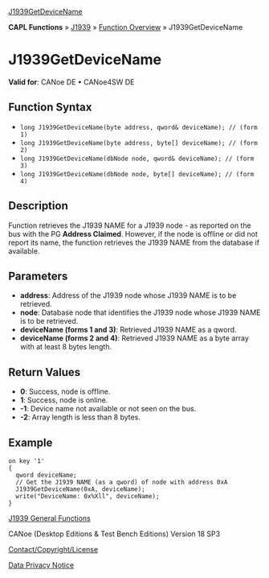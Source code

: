 [J1939GetDeviceName](../../../../../CANoeDEFamily.htm#Topics/CAPLFunctions/J1939/Functions/CAPLfunctionJ1939GetDeviceName.md)

**CAPL Functions** » [J1939](../CAPLfunctionsJ1939StartPage.md) » [Function Overview](../CAPLfunctionsJ1939Overview.md) » J1939GetDeviceName

# J1939GetDeviceName

**Valid for**: CANoe DE • CANoe4SW DE

## Function Syntax

- `long J1939GetDeviceName(byte address, qword& deviceName); // (form 1)`
- `long J1939GetDeviceName(byte address, byte[] deviceName); // (form 2)`
- `long J1939GetDeviceName(dbNode node, qword& deviceName); // (form 3)`
- `long J1939GetDeviceName(dbNode node, byte[] deviceName); // (form 4)`

## Description

Function retrieves the J1939 NAME for a J1939 node - as reported on the bus with the PG **Address Claimed**. However, if the node is offline or did not report its name, the function retrieves the J1939 NAME from the database if available.

## Parameters

- **address**: Address of the J1939 node whose J1939 NAME is to be retrieved.
- **node**: Database node that identifies the J1939 node whose J1939 NAME is to be retrieved.
- **deviceName (forms 1 and 3)**: Retrieved J1939 NAME as a qword.
- **deviceName (forms 2 and 4)**: Retrieved J1939 NAME as a byte array with at least 8 bytes length.

## Return Values

- **0**: Success, node is offline.
- **1**: Success, node is online.
- **-1**: Device name not available or not seen on the bus.
- **-2**: Array length is less than 8 bytes.

## Example

```plaintext
on key '1'
{
  qword deviceName;
  // Get the J1939 NAME (as a qword) of node with address 0xA
  J1939GetDeviceName(0xA, deviceName);
  write("DeviceName: 0x%Xll", deviceName);
}
```

[J1939 General Functions](../CAPLfunctionsJ1939Overview.md#General)

CANoe (Desktop Editions & Test Bench Editions) Version 18 SP3

[Contact/Copyright/License](../../../Shared/ContactCopyrightLicense.md)

[Data Privacy Notice](https://www.vector.com/int/en/company/get-info/privacy-policy/)
